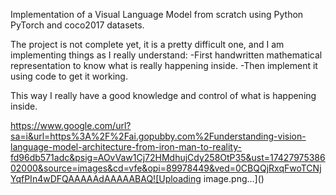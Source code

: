 Implementation of a Visual Language Model from scratch using Python PyTorch and coco2017 datasets.

The project is not complete yet, it is a pretty difficult one, and I am implementing things as I really understand:
  -First handwritten mathematical representation to know what is really happening inside.
  -Then implement it using code to get it working.

This way I really have a good knowledge and control of what is happening inside.

https://www.google.com/url?sa=i&url=https%3A%2F%2Fai.gopubby.com%2Funderstanding-vision-language-model-architecture-from-iron-man-to-reality-fd96db571adc&psig=AOvVaw1Cj72HMdhujCdy258OtP35&ust=1742797538602000&source=images&cd=vfe&opi=89978449&ved=0CBQQjRxqFwoTCNjYqfPIn4wDFQAAAAAdAAAAABAQ![Uploading image.png…]()

